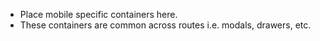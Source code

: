 - Place mobile specific containers here.
- These containers are common across routes i.e. modals, drawers, etc.